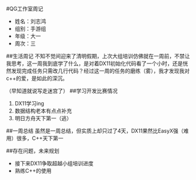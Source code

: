﻿﻿#QG工作室周记- 姓名：刘志鸿- 组别：手游组- 年级：大一- 周次：三##生活周记不知不觉间迎来了清明假期，上次大组培训仿佛就在一周前，不禁让我思考，这一周我到底学了什么，是对着DX11初始化代码看了一个小时，还是恍然发现完成任务只需改几行代码？经过这一周的任务的磨练（雾），我才发现我对c++的爱，是如此的深沉。（早知道就说写走迷宫了）##学习开发比赛情况 1. DX11学习ing1. 数据结构老本有点点补充1. 明日方舟天下第一（逃）##一周总结虽然是一周总结，但实质上却只过了4天，DX11果然比EasyX强（难用）很多，C++天下第一##存在问题，未来规划- 接下来DX11争取超越小组培训进度- 熟练C++的使用